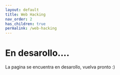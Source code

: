 ```yaml
---
layout: default
title: Web Hacking
nav_order: 2
has_children: true
permalink: /web-hacking
---
```


# En desarollo....

La pagina se encuentra en desarollo, vuelva pronto :)
